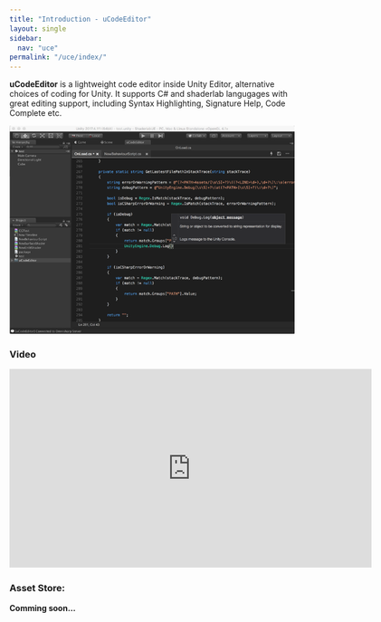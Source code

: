 ```yaml
---
title: "Introduction - uCodeEditor"
layout: single
sidebar:
  nav: "uce"
permalink: "/uce/index/"
---
```


__uCodeEditor__ is a lightweight code editor inside Unity Editor, alternative choices of coding for Unity. It supports C# and shaderlab langugages with great editing support, including Syntax Highlighting, Signature Help, Code Complete etc. 

![](/assets/images/uce/black-overview.png)

### Video


<iframe width="640" height="351" src="https://www.youtube.com/embed/90rALAf_bcs" frameborder="0" allowfullscreen></iframe>

### Asset Store:

__Comming soon...__